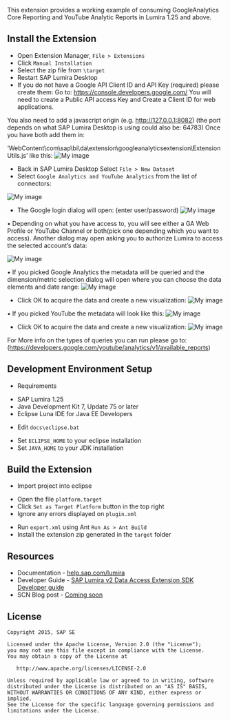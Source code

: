 This extension provides a working example of consuming GoogleAnalytics Core Reporting and YouTube Analytic Reports in Lumira 1.25 and above.



Install the  Extension
-----------------
* Open Extension Manager, `File > Extensions`
* Click `Manual Installation`
* Select the zip file from `\target`
* Restart SAP Lumira Desktop
* If you do not have a Google API Client ID and API Key (required) please create them:
	Go to: https://console.developers.google.com/
You will need to create a Public API access Key and Create a Client ID for web applications.

You also need to add a javascript origin (e.g. http://127.0.0.1:8082) 
(the port depends on what SAP Lumira Desktop is using could also be: 64783)
Once you have both add them in:

‘WebContent\com\sap\bi\da\extension\googleanalyticsextension\ExtensionUtils.js’ like this:
![My image](https://github.com/SAP/lumira-extension-da-google-and-youtube-analytics/blob/master/imagesforreadme/s9.png)

* Back in SAP Lumira Desktop Select `File > New Dataset`
* Select `Google Analytics and YouTube Analytics` from the list of connectors:
 
![My image](https://github.com/SAP/lumira-extension-da-google-and-youtube-analytics/blob/master/imagesforreadme/s1.png)

* The Google login dialog will open: (enter user/password)
 ![My image](https://github.com/SAP/lumira-extension-da-google-and-youtube-analytics/blob/master/imagesforreadme/s2.png)

•	Depending on what you have access to, you will see either a GA Web Profile or YouTube Channel or both(pick one depending which you want to access). Another dialog may open asking you to authorize Lumira to access the selected account’s data:

 ![My image](https://github.com/SAP/lumira-extension-da-google-and-youtube-analytics/blob/master/imagesforreadme/s3.png)


•	If you picked Google Analytics the metadata will be queried and the dimension/metric selection dialog will open where you can choose the data elements and date range: 
![My image](https://github.com/SAP/lumira-extension-da-google-and-youtube-analytics/blob/master/imagesforreadme/s5.png)





 

* Click OK to acquire the data and create a new visualization:
 	![My image](https://github.com/SAP/lumira-extension-da-google-and-youtube-analytics/blob/master/imagesforreadme/s6.png)

•	If you picked YouTube the metadata will look like this:
 ![My image](https://github.com/SAP/lumira-extension-da-google-and-youtube-analytics/blob/master/imagesforreadme/s7.png)
 * Click OK to acquire the data and create a new visualization:
![My image](https://github.com/SAP/lumira-extension-da-google-and-youtube-analytics/blob/master/imagesforreadme/s8.png)

For More info on the types of queries you can run please go to: (https://developers.google.com/youtube/analytics/v1/available_reports)



Development Environment Setup
-----------------
* Requirements
 + SAP Lumira 1.25
 + Java Development Kit 7, Update 75 or later
 + Eclipse Luna IDE for Java EE Developers
* Edit `docs\eclipse.bat`
 + Set `ECLIPSE_HOME` to your eclipse installation
 + Set `JAVA_HOME` to your JDK installation

Build the Extension
------------------
* Import project into eclipse
 + Open the file `platform.target`
 + Click `Set as Target Platform` button in the top right
 + Ignore any errors displayed on `plugin.xml` 
* Run `export.xml` using Ant `Run As > Ant Build`
* Install the extension zip generated in the `target` folder 

Resources
-----------
* Documentation - [help.sap.com/lumira](http://help.sap.com/lumira)
* Developer Guide - [SAP Lumira v2 Data Access Extension SDK Developer guide](http://help.sap.com/businessobject/product_guides/vi01/en/lum_125_dae_dev_en.pdf)
* SCN Blog post - [Coming soon](http://www.sap.com)

License
---------

    Copyright 2015, SAP SE

    Licensed under the Apache License, Version 2.0 (the "License");
    you may not use this file except in compliance with the License.
    You may obtain a copy of the License at

       http://www.apache.org/licenses/LICENSE-2.0

    Unless required by applicable law or agreed to in writing, software
    distributed under the License is distributed on an "AS IS" BASIS,
    WITHOUT WARRANTIES OR CONDITIONS OF ANY KIND, either express or implied.
    See the License for the specific language governing permissions and
    limitations under the License.

 [1]: https://github.com/SAP/lumira-extension-da-sample




